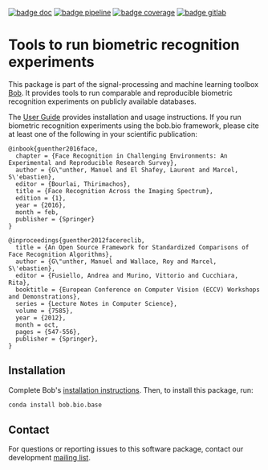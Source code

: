 [![badge doc](https://img.shields.io/badge/docs-v8.0.0-orange.svg)](https://www.idiap.ch/software/bob/docs/bob/bob.bio.base/v8.0.0/sphinx/index.html)
[![badge pipeline](https://gitlab.idiap.ch/bob/bob.bio.base/badges/v8.0.0/pipeline.svg)](https://gitlab.idiap.ch/bob/bob.bio.base/commits/v8.0.0)
[![badge coverage](https://gitlab.idiap.ch/bob/bob.bio.base/badges/v8.0.0/coverage.svg)](https://www.idiap.ch/software/bob/docs/bob/bob.bio.base/v8.0.0/coverage)
[![badge gitlab](https://img.shields.io/badge/gitlab-project-0000c0.svg)](https://gitlab.idiap.ch/bob/bob.bio.base)

# Tools to run biometric recognition experiments

This package is part of the signal-processing and machine learning toolbox
[Bob](https://www.idiap.ch/software/bob). It provides tools to run comparable
and reproducible biometric recognition experiments on publicly available
databases.

The [User Guide](https://www.idiap.ch/software/bob/docs/bob/bob.bio.base/master/sphinx/index.html)
provides installation and usage instructions.
If you run biometric recognition experiments using the bob.bio framework,
please cite at least one of the following in your scientific publication:

``` bibtext
@inbook{guenther2016face,
  chapter = {Face Recognition in Challenging Environments: An Experimental and Reproducible Research Survey},
  author = {G\"unther, Manuel and El Shafey, Laurent and Marcel, S\'ebastien},
  editor = {Bourlai, Thirimachos},
  title = {Face Recognition Across the Imaging Spectrum},
  edition = {1},
  year = {2016},
  month = feb,
  publisher = {Springer}
}

@inproceedings{guenther2012facereclib,
  title = {An Open Source Framework for Standardized Comparisons of Face Recognition Algorithms},
  author = {G\"unther, Manuel and Wallace, Roy and Marcel, S\'ebastien},
  editor = {Fusiello, Andrea and Murino, Vittorio and Cucchiara, Rita},
  booktitle = {European Conference on Computer Vision (ECCV) Workshops and Demonstrations},
  series = {Lecture Notes in Computer Science},
  volume = {7585},
  year = {2012},
  month = oct,
  pages = {547-556},
  publisher = {Springer},
}
```

## Installation

Complete Bob's
[installation instructions](https://www.idiap.ch/software/bob/install). Then, to
install this package, run:

``` sh
conda install bob.bio.base
```

## Contact

For questions or reporting issues to this software package, contact our
development [mailing list](https://www.idiap.ch/software/bob/discuss).
